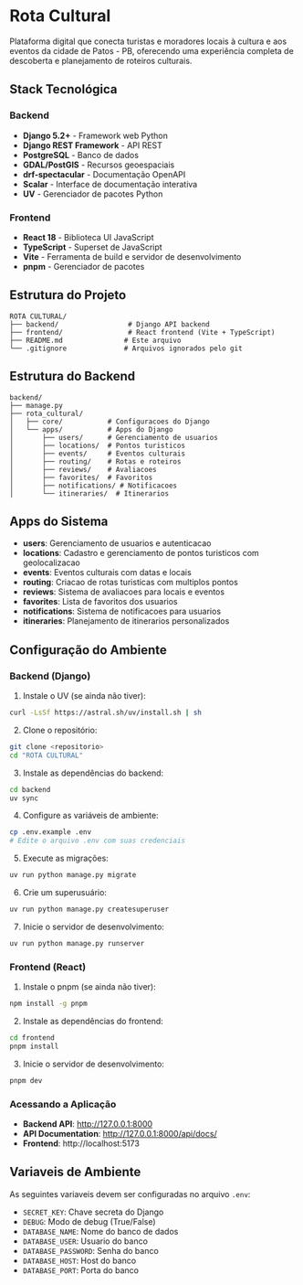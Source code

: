 

# Rota Cultural

Plataforma digital que conecta turistas e moradores locais à cultura e aos eventos da cidade de Patos - PB, oferecendo uma experiência completa de descoberta e planejamento de roteiros culturais.

## Stack Tecnológica

### Backend
- **Django 5.2+** - Framework web Python
- **Django REST Framework** - API REST
- **PostgreSQL** - Banco de dados
- **GDAL/PostGIS** - Recursos geoespaciais
- **drf-spectacular** - Documentação OpenAPI
- **Scalar** - Interface de documentação interativa
- **UV** - Gerenciador de pacotes Python

### Frontend
- **React 18** - Biblioteca UI JavaScript
- **TypeScript** - Superset de JavaScript
- **Vite** - Ferramenta de build e servidor de desenvolvimento
- **pnpm** - Gerenciador de pacotes

## Estrutura do Projeto

```
ROTA CULTURAL/
├── backend/                 # Django API backend
├── frontend/                # React frontend (Vite + TypeScript)
├── README.md               # Este arquivo
└── .gitignore              # Arquivos ignorados pelo git
```

## Estrutura do Backend

```
backend/
├── manage.py
├── rota_cultural/
│   ├── core/           # Configuracoes do Django
│   └── apps/           # Apps do Django
│       ├── users/      # Gerenciamento de usuarios
│       ├── locations/  # Pontos turisticos
│       ├── events/     # Eventos culturais
│       ├── routing/    # Rotas e roteiros
│       ├── reviews/    # Avaliacoes
│       ├── favorites/  # Favoritos
│       ├── notifications/ # Notificacoes
│       └── itineraries/  # Itinerarios
```

## Apps do Sistema

- **users**: Gerenciamento de usuarios e autenticacao
- **locations**: Cadastro e gerenciamento de pontos turisticos com geolocalizacao
- **events**: Eventos culturais com datas e locais
- **routing**: Criacao de rotas turisticas com multiplos pontos
- **reviews**: Sistema de avaliacoes para locais e eventos
- **favorites**: Lista de favoritos dos usuarios
- **notifications**: Sistema de notificacoes para usuarios
- **itineraries**: Planejamento de itinerarios personalizados

## Configuração do Ambiente

### Backend (Django)

1. Instale o UV (se ainda não tiver):
```bash
curl -LsSf https://astral.sh/uv/install.sh | sh
```

2. Clone o repositório:
```bash
git clone <repositorio>
cd "ROTA CULTURAL"
```

3. Instale as dependências do backend:
```bash
cd backend
uv sync
```

4. Configure as variáveis de ambiente:
```bash
cp .env.example .env
# Edite o arquivo .env com suas credenciais
```

5. Execute as migrações:
```bash
uv run python manage.py migrate
```

6. Crie um superusuário:
```bash
uv run python manage.py createsuperuser
```

7. Inicie o servidor de desenvolvimento:
```bash
uv run python manage.py runserver
```

### Frontend (React)

1. Instale o pnpm (se ainda não tiver):
```bash
npm install -g pnpm
```

2. Instale as dependências do frontend:
```bash
cd frontend
pnpm install
```

3. Inicie o servidor de desenvolvimento:
```bash
pnpm dev
```

### Acessando a Aplicação

- **Backend API**: http://127.0.0.1:8000
- **API Documentation**: http://127.0.0.1:8000/api/docs/
- **Frontend**: http://localhost:5173

## Variaveis de Ambiente

As seguintes variaveis devem ser configuradas no arquivo `.env`:
- `SECRET_KEY`: Chave secreta do Django
- `DEBUG`: Modo de debug (True/False)
- `DATABASE_NAME`: Nome do banco de dados
- `DATABASE_USER`: Usuario do banco
- `DATABASE_PASSWORD`: Senha do banco
- `DATABASE_HOST`: Host do banco
- `DATABASE_PORT`: Porta do banco
